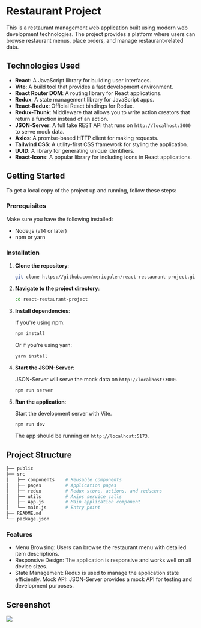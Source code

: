 # Restaurant Project

This is a restaurant management web application built using modern web development technologies. The project provides a platform where users can browse restaurant menus, place orders, and manage restaurant-related data.

## Technologies Used

- **React**: A JavaScript library for building user interfaces.
- **Vite**: A build tool that provides a fast development environment.
- **React Router DOM**: A routing library for React applications.
- **Redux**: A state management library for JavaScript apps.
- **React-Redux**: Official React bindings for Redux.
- **Redux-Thunk**: Middleware that allows you to write action creators that return a function instead of an action.
- **JSON-Server**: A full fake REST API that runs on `http://localhost:3000` to serve mock data.
- **Axios**: A promise-based HTTP client for making requests.
- **Tailwind CSS**: A utility-first CSS framework for styling the application.
- **UUID**: A library for generating unique identifiers.
- **React-Icons**: A popular library for including icons in React applications.

## Getting Started

To get a local copy of the project up and running, follow these steps:

### Prerequisites

Make sure you have the following installed:

- Node.js (v14 or later)
- npm or yarn

### Installation

1. **Clone the repository**:

   ```bash
   git clone https://github.com/mericgulen/react-restaurant-project.git
   ```

2. **Navigate to the project directory**:

   ```bash
   cd react-restaurant-project
   ```

3. **Install dependencies**:

   If you're using npm:

   ```bash
   npm install
   ```

   Or if you're using yarn:

   ```bash
   yarn install
   ```

4. **Start the JSON-Server**:

   JSON-Server will serve the mock data on `http://localhost:3000`.

   ```bash
   npm run server
   ```

5. **Run the application**:

   Start the development server with Vite.

   ```bash
   npm run dev
   ```

   The app should be running on `http://localhost:5173`.

## Project Structure

```bash
├── public
├── src
│   ├── components    # Reusable components
│   ├── pages         # Application pages
│   ├── redux         # Redux store, actions, and reducers
│   ├── utils         # Axios service calls
│   ├── App.js        # Main application component
│   └── main.js       # Entry point
├── README.md
└── package.json
```

### Features

- Menu Browsing: Users can browse the restaurant menu with detailed item descriptions.
- Responsive Design: The application is responsive and works well on all device sizes.
- State Management: Redux is used to manage the application state efficiently.
  Mock API: JSON-Server provides a mock API for testing and development purposes.

## Screenshot

![](restaurant.gif)
